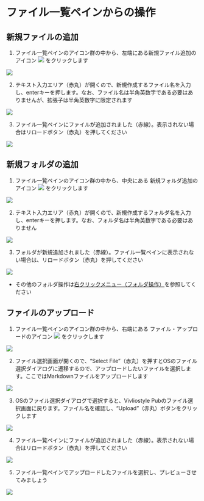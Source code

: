# ファイル一覧ペインからの操作

## 新規ファイルの追加

1. ファイル一覧ペインのアイコン群の中から、左端にある新規ファイル追加のアイコン ![](https://raw.githubusercontent.com/microsoft/vscode-codicons/main/src/icons/new-file.svg) をクリックします

![ ](images/file-and-folder-operations/file-list-pane-operations/fig-1.png)

2. テキスト入力エリア（赤丸）が開くので、新規作成するファイル名を入力し、enterキーを押します。なお、ファイル名は半角英数字である必要はありませんが、拡張子は半角英数字に限定されます

![ ](images/file-and-folder-operations/file-list-pane-operations/fig-2.png)

3. ファイル一覧ペインにファイルが追加されました（赤線）。表示されない場合はリロードボタン（赤丸）を押してください

![ ](images/file-and-folder-operations/file-list-pane-operations/fig-3.png)

## 新規フォルダの追加

1. ファイル一覧ペインのアイコン群の中から、中央にある 新規フォルダ追加のアイコン ![](https://github.com/microsoft/vscode-codicons/raw/main/src/icons/new-folder.svg) をクリックします

![ ](images/file-and-folder-operations/file-list-pane-operations/fig-4.png)

2. テキスト入力エリア（赤丸）が開くので、新規作成するフォルダ名を入力し、enterキーを押します。なお、フォルダ名は半角英数字である必要はありません

![ ](images/file-and-folder-operations/file-list-pane-operations/fig-5.png)

3. フォルダが新規追加されました（赤線）。ファイル一覧ペインに表示されない場合は、リロードボタン（赤丸）を押してください

![ ](images/file-and-folder-operations/file-list-pane-operations/fig-6.png)

- その他のフォルダ操作は[右クリックメニュー（フォルダ操作）](/ja/file-and-folder-operations/right-click-menu-on-a-folder.md)を参照してください

## ファイルのアップロード

1. ファイル一覧ペインのアイコン群の中から、右端にある ファイル・アップロードのアイコン ![](https://github.com/microsoft/vscode-codicons/raw/main/src/icons/arrow-up.svg) をクリックします

![ ](images/file-and-folder-operations/file-list-pane-operations/fig-7.png)

2. ファイル選択画面が開くので、“Select File”（赤丸）を押すとOSのファイル選択ダイアログに遷移するので、アップロードしたいファイルを選択します。ここではMarkdownファイルをアップロードします

![ ](images/file-and-folder-operations/file-list-pane-operations/fig-8.png)

3. OSのファイル選択ダイアログで選択すると、Vivliostyle Pubのファイル選択画面に戻ります。ファイル名を確認し、“Upload”（赤丸）ボタンをクリックします

![ ](images/file-and-folder-operations/file-list-pane-operations/fig-9.png)

4. ファイル一覧ペインにファイルが追加されました（赤線）。表示されない場合はリロードボタン（赤丸）を押してください

![ ](images/file-and-folder-operations/file-list-pane-operations/fig-10.png)

5. ファイル一覧ペインでアップロードしたファイルを選択し、プレビューさせてみましょう

![ ](images/file-and-folder-operations/file-list-pane-operations/fig-11.png)
